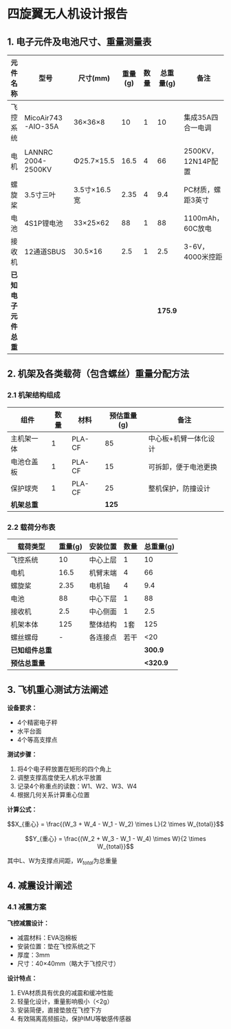 # 四旋翼无人机设计报告

## 1. 电子元件及电池尺寸、重量测量表

| 元件名称 | 型号 | 尺寸(mm) | 重量(g) | 数量 | 总重量(g) | 备注 |
|----------|------|----------|---------|------|-----------|------|
| 飞控系统 | MicoAir743-AIO-35A | 36×36×8 | 10 | 1 | 10 | 集成35A四合一电调 |
| 电机 | LANNRC 2004-2500KV | Φ25.7×15.5 | 16.5 | 4 | 66 | 2500KV，12N14P配置 |
| 螺旋桨 | 3.5寸三叶 | 3.5寸×16.5宽 | 2.35 | 4 | 9.4 | PC材质，螺距3英寸 |
| 电池 | 4S1P锂电池 | 33×25×62 | 88 | 1 | 88 | 1100mAh，60C放电 |
| 接收机 | 12通道SBUS | 30.5×16 | 2.5 | 1 | 2.5 | 3-6V，4000米控距 |
| **已知电子元件总重** | | | | | **175.9** | |

## 2. 机架及各类载荷（包含螺丝）重量分配方法

### 2.1 机架结构组成
| 组件 | 数量 | 材料 | 预估重量(g) | 备注 |
|------|------|------|-------------|------|
| 主机架一体 | 1 | PLA-CF | 85 | 中心板+机臂一体化设计 |
| 电池仓盖板 | 1 | PLA-CF | 15 | 可拆卸，便于电池更换 |
| 保护球壳 | 1 | PLA-CF | 25 | 整机保护，防撞设计 |
| **机架总重** | | | **125** | |

### 2.2 载荷分布表

| 载荷类型 | 重量(g) | 安装位置 | 数量 | 总重量(g) |
|----------|---------|----------|------|-----------|
| 飞控系统 | 10 | 中心上层 | 1 | 10 |
| 电机 | 16.5 | 机臂末端 | 4 | 66 |
| 螺旋桨 | 2.35 | 电机轴 | 4 | 9.4 |
| 电池 | 88 | 中心下层 | 1 | 88 |
| 接收机 | 2.5 | 中心侧面 | 1 | 2.5 |
| 机架本体 | 125 | 整体结构 | 1套 | 125 |
| 螺丝螺母 | - | 各连接点 | 若干 | <20|
| **已知组件总重** | | | | **300.9** |
| **预估总重量** | | | | **<320.9** |



## 3. 飞机重心测试方法阐述
**设备要求：**
- 4个精密电子秤
- 水平台面
- 4个等高支撑点

**测试步骤：**
1. 将4个电子秤放置在矩形的四个角上
2. 调整支撑高度使无人机水平放置
3. 记录4个称重点的读数：W1、W2、W3、W4
4. 根据几何关系计算重心位置

**计算公式：**

$$X_{重心} = \frac{(W_3 + W_4 - W_1 - W_2) \times L}{2 \times W_{total}}$$

$$Y_{重心} = \frac{(W_2 + W_3 - W_1 - W_4) \times W}{2 \times W_{total}}$$

其中L、W为支撑点间距，$W_{total}$为总重量

## 4. 减震设计阐述

### 4.1 减震方案
**飞控减震设计：**
- 减震材料：EVA泡棉板
- 安装位置：垫在飞控系统之下
- 厚度：3mm
- 尺寸：40×40mm（略大于飞控尺寸）

**设计特点：**
1. EVA材质具有优良的减震和缓冲性能
2. 轻量化设计，重量影响极小（<2g）
3. 安装简便，直接垫放在飞控下方
4. 有效隔离高频振动，保护IMU等敏感传感器



